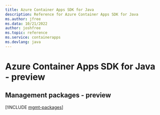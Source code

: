 ```yaml
---
title: Azure Container Apps SDK for Java
description: Reference for Azure Container Apps SDK for Java
ms.author: jfree
ms.data: 10/21/2022
author: joshfree
ms.topic: reference
ms.service: containerapps
ms.devlang: java
---
```

# Azure Container Apps SDK for Java - preview

## Management packages - preview
[!INCLUDE [mgmt-packages](container-apps-mgmt-index.md)]